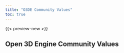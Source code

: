 ```yaml
---
title: "O3DE Community Values"
toc: true
---
```


{{< preview-new >}}

## Open 3D Engine Community Values